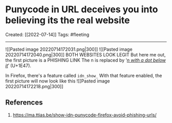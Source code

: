 

# Punycode in URL deceives you into believing its the real website
Created:  [[2022-07-14]]
Tags: #fleeting 

---
![[Pasted image 20220714172031.png|300]]
![[Pasted image 20220714172040.png|300]]
BOTH WEBSITES LOOK LEGIT
But here me out, the first picture is a PHISHING LINK
The n is replaced by ‘[_n with a dot below it_](http://www.fileformat.info/info/unicode/char/1e47/index.htm)’ (U+1E47).

In Firefox, there's a feature called `idn_show_`
With that feature enabled, the first picture will now look like this
![[Pasted image 20220714172218.png|300]]








## References
1. https://ma.ttias.be/show-idn-punycode-firefox-avoid-phishing-urls/